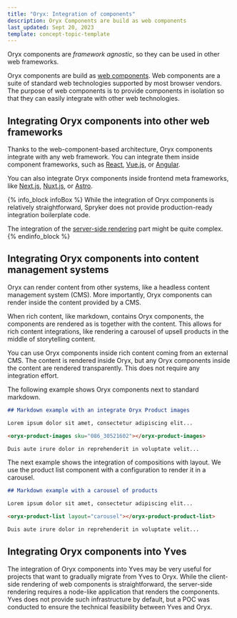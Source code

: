 ```yaml
---
title: "Oryx: Integration of components"
description: Oryx Components are build as web components
last_updated: Sept 20, 2023
template: concept-topic-template
---
```


Oryx components are _framework agnostic_, so they can be used in other web frameworks.

Oryx components are build as [web components](https://developer.mozilla.org/en-US/docs/Web/API/Web_components). Web components are a suite of standard web technologies supported by most browser vendors. The purpose of web components is to provide components in isolation so that they can easily integrate with other web technologies.

## Integrating Oryx components into other web frameworks

Thanks to the web-component-based architecture, Oryx components integrate with any web framework. You can integrate them inside component frameworks, such as [React](https://react.dev/), [Vue.js](https://vuejs.org/), or [Angular](https://angular.io/).

You can also integrate Oryx components inside frontend meta frameworks, like [Next.js](https://nextjs.org/), [Nuxt.js](https://nuxt.com/), or [Astro](https://astro.build/).

{% info_block infoBox %}
While the integration of Oryx components is relatively straightforward, Spryker does not provide production-ready integration boilerplate code.

The integration of the [server-side rendering](/docs/scos/dev/front-end-development/oryx/oryx-server-side-rendering.html) part might be quite complex.
{% endinfo_block %}

## Integrating Oryx components into content management systems

Oryx can render content from other systems, like a headless content management system (CMS). More importantly, Oryx components can render inside the content provided by a CMS.

When rich content, like markdown, contains Oryx components, the components are rendered as is together with the content. This allows for rich content integrations, like rendering a carousel of upsell products in the middle of storytelling content.

You can use Oryx components inside rich content coming from an external CMS. The content is rendered inside Oryx, but any Oryx components inside the content are rendered transparently. This does not require any integration effort.

The following example shows Oryx components next to standard markdown.

```markdown
## Markdown example with an integrate Oryx Product images

Lorem ipsum dolor sit amet, consectetur adipiscing elit...

<oryx-product-images sku="086_30521602"></oryx-product-images>

Duis aute irure dolor in reprehenderit in voluptate velit...
```

The next example shows the integration of compositions with layout. We use the product list component with a configuration to render it in a carousel.

```markdown
## Markdown example with a carousel of products

Lorem ipsum dolor sit amet, consectetur adipiscing elit...

<oryx-product-list layout="carousel"></oryx-product-product-list>

Duis aute irure dolor in reprehenderit in voluptate velit...
```

## Integrating Oryx components into Yves

The integration of Oryx components into Yves may be very useful for projects that want to gradually migrate from Yves to Oryx. While the client-side rendering of web components is straightforward, the server-side rendering requires a node-like application that renders the components. Yves does not provide such infrastructure by  default, but a POC was conducted to ensure the technical feasibility between Yves and Oryx.
